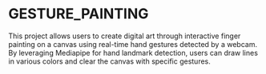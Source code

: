 # GESTURE_PAINTING
This project allows users to create digital art through interactive finger painting on a canvas using real-time hand gestures detected by a webcam. By leveraging Mediapipe for hand landmark detection, users can draw lines in various colors and clear the canvas with specific gestures.
